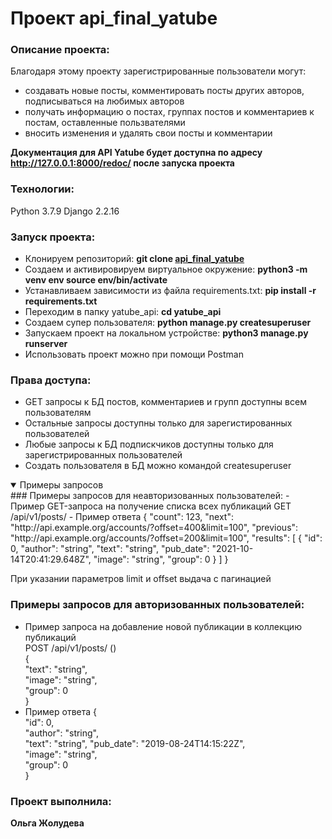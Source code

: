 # Проект api_final_yatube

### Описание проекта:

Благодаря этому проекту зарегистрированные пользователи  могут:
 - создавать новые посты, комментировать посты других авторов, подписываться на любимых авторов
 - получать информацию о постах, группах постов и комментариев к постам, оставленные пользвателями
 - вносить изменения и удалять свои посты и комментарии

**Документация для API Yatube будет доступна по адресу http://127.0.0.1:8000/redoc/ после запуска проекта**

### Технологии:
Python 3.7.9
Django 2.2.16

### Запуск проекта:

- Клонируем репозиторий: **git clone [api_final_yatube](https://github.com/Olga-Zholudeva/api_final_yatube)**
- Cоздаем и активировируем виртуальное окружение: **python3 -m venv env source env/bin/activate**
- Устанавливаем зависимости из файла requirements.txt: **pip install -r requirements.txt**
- Переходим в папку yatube_api: **cd yatube_api**
- Создаем супер пользователя: **python manage.py createsuperuser**
- Запускаем проект на локальном устройстве: **python3 manage.py runserver**
- Использовать проект можно при помощи Postman

### Права доступа:
- GET запросы к БД постов, комментариев и групп доступны всем пользователям
- Остальные запросы доступны только для зарегистированных пользователей 
- Любые запросы к БД подпискчиков доступны только для зарегистрированных пользователей
- Создать пользователя в БД можно командой createsuperuser

<details open>
 <summary>Примеры запросов</summary>
 ### Примеры запросов для неавторизованных пользователей:
 - Пример GET-запроса на получение списка всех публикаций
 GET /api/v1/posts/
 - Пример ответа  
 {  
   "count": 123,  
   "next": "http://api.example.org/accounts/?offset=400&limit=100",  
   "previous": "http://api.example.org/accounts/?offset=200&limit=100",  
   "results": [  
               {  
                 "id": 0,  
                 "author": "string",  
                 "text": "string",  
                 "pub_date": "2021-10-14T20:41:29.648Z",  
                 "image": "string",  
                 "group": 0  
               }  
           ]  
 }  
 
 При указании параметров limit и offset выдача с пагинацией
 
 ### Примеры запросов для авторизованных пользователей:
 - Пример запроса на добавление новой публикации в коллекцию публикаций  
 POST /api/v1/posts/ ()  
 {  
   "text": "string",  
   "image": "string",  
   "group": 0  
 }  
 - Пример ответа
 {  
   "id": 0,  
   "author": "string",  
   "text": "string",
   "pub_date": "2019-08-24T14:15:22Z",  
   "image": "string",  
   "group": 0  
 }  
</details>

### Проект выполнила:

**Ольга Жолудева**
